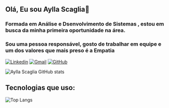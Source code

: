 ## Olá, Eu sou Aylla Scaglia👋

### Formada em Análise e Dsenvolvimento de Sistemas , estou em busca da minha primeira oportunidade na área.

### Sou uma pessoa responsável, gosto de trabalhar em equipe e um dos valores que mais preso é a Empatia

[![Linkedin](https://img.shields.io/badge/LinkedIn-0077B5?style=for-the-badge&logo=linkedin&logoColor=white)](<[link](https://www.linkedin.com/in/aylla-scaglia/)>)
[![Gmail](https://img.shields.io/badge/Gmail-D14836?style=for-the-badge&logo=gmail&logoColor=white)](mailto:ayllaScaglia.com.brl)
[![GitHub](https://img.shields.io/badge/GitHub-100000?style=for-the-badge&logo=github&logoColor=white)](https://github.com/scaglia-aylla1)

![Aylla Scaglia GitHub stats](https://github-readme-stats.vercel.app/api?username=scaglia-aylla1&show_icons=true&theme=radical)

## Tecnologias que uso:

![Top Langs](https://github-readme-stats-git-masterrstaa-rickstaa.vercel.app/api/top-langs/?username=scaglia-aylla1&layout=compact&bg_color=000&border_color=30A3DC&title_color=E94D5F&text_color=FFF)
